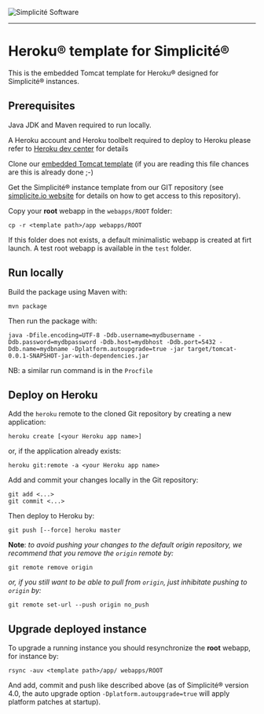 ![Simplicit&eacute; Software](https://www.simplicite.io/resources/logos/logo250.png)
* * *

Heroku&reg; template for Simplicit&eacute;&reg;
===============================================

This is the embedded Tomcat template for Heroku&reg; designed for Simplicit&eacute;&reg; instances.

Prerequisites
-------------

Java JDK and Maven required to run locally.

A Heroku account and Heroku toolbelt required to deploy to Heroku
please refer to [Heroku dev center](https://devcenter.heroku.com/) for details

Clone our [embedded Tomcat template](https://github.com/simplicitesoftware/heroku-template) (if you are reading this file chances are this is already done ;-)

Get the Simplicit&eacute;&reg; instance template from our GIT repository
(see [simplicite.io website](http://www.simplicite.io) for details on how to get access to this repository).

Copy your **root** webapp in the `webapps/ROOT` folder:

	cp -r <template path>/app webapps/ROOT

If this folder does not exists, a default minimalistic webapp is created at firt launch. A test root webapp is available in the `test` folder.

Run locally
-----------

Build the package using Maven with:

	mvn package

Then run the package with:

	java -Dfile.encoding=UTF-8 -Ddb.username=mydbusername -Ddb.password=mydbpassword -Ddb.host=mydbhost -Ddb.port=5432 -Ddb.name=mydbname -Dplatform.autoupgrade=true -jar target/tomcat-0.0.1-SNAPSHOT-jar-with-dependencies.jar

NB: a similar run command is in the `Procfile`

Deploy on Heroku
----------------

Add the `heroku` remote to the cloned Git repository by creating a new application:

	heroku create [<your Heroku app name>]

or, if the application already exists:

	heroku git:remote -a <your Heroku app name>

Add and commit your changes locally in the Git repository:

	git add <...>
	git commit <...>

Then deploy to Heroku by:

	git push [--force] heroku master

**Note**: _to avoid pushing your changes to the default origin repository, we recommend that you remove the `origin` remote by:_

	git remote remove origin

_or, if you still want to be able to pull from `origin`, just inhibitate pushing to `origin` by:_

	git remote set-url --push origin no_push

Upgrade deployed instance
-------------------------

To upgrade a running instance you should resynchronize the **root** webapp, for instance by:

	rsync -auv <template path>/app/ webapps/ROOT

And add, commit and push like described above (as of Simplicit&eacute;&reg; version 4.0, the auto upgrade option `-Dplatform.autoupgrade=true` will apply platform patches at startup).
